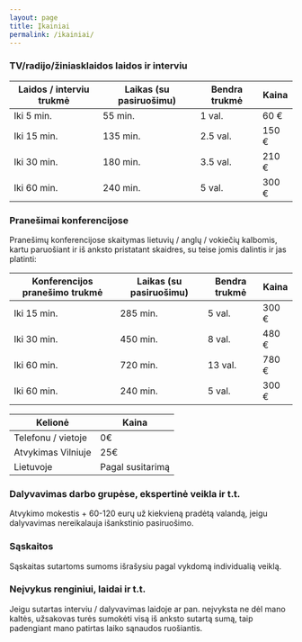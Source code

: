```yaml
---
layout: page
title: Įkainiai
permalink: /ikainiai/
---
```

### TV/radijo/žiniasklaidos laidos ir interviu

| Laidos / interviu trukmė | Laikas (su pasiruošimu) | Bendra trukmė | Kaina |
|--------------------------|-------------------------|---------------|-------|
| Iki 5 min.               | 55 min.                 | 1 val.        | 60 €  |
| Iki 15 min.              | 135 min.                | 2.5 val.      | 150 € |
| Iki 30 min.              | 180 min.                | 3.5 val.      | 210 € |
| Iki 60 min.              | 240 min.                | 5 val.        | 300 € |

### Pranešimai konferencijose

Pranešimų konferencijose skaitymas lietuvių / anglų / vokiečių kalbomis, kartu paruošiant ir iš anksto pristatant skaidres, su teise jomis dalintis ir jas platinti:

| Konferencijos pranešimo trukmė | Laikas (su pasiruošimu) | Bendra trukmė | Kaina |
|--------------------------------|-------------------------|---------------|-------|
| Iki 15 min.                    | 285 min.                | 5 val.        | 300 € |
| Iki 30 min.                    | 450 min.                | 8 val.        | 480 € |
| Iki 60 min.                    | 720 min.                | 13 val.       | 780 € |
| Iki 60 min.                    | 240 min.                | 5 val.        | 300 € |


| Kelionė | Kaina |
|--------------------|------------------|
| Telefonu / vietoje | 0€ |
| Atvykimas Vilniuje | 25€ |
| Lietuvoje | Pagal susitarimą |

### Dalyvavimas darbo grupėse, ekspertinė veikla ir t.t.

Atvykimo mokestis + 60-120 eurų už kiekvieną pradėtą valandą, jeigu dalyvavimas nereikalauja išankstinio pasiruošimo.

### Sąskaitos
Sąskaitas sutartoms sumoms išrašysiu pagal vykdomą individualią veiklą.

### Neįvykus renginiui, laidai ir t.t.
Jeigu sutartas interviu / dalyvavimas laidoje ar pan. neįvyksta ne dėl mano kaltės, užsakovas turės sumokėti visą iš anksto sutartą sumą, taip padengiant mano patirtas laiko sąnaudos ruošiantis.
